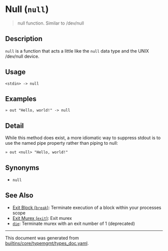 # Null (`null`)

> null function. Similar to /dev/null

## Description

`null` is a function that acts a little like the `null` data type and the
UNIX /dev/null device.

## Usage

```
<stdin> -> null
```

## Examples

```
» out "Hello, world!" -> null
```

## Detail

While this method does exist, a more idiomatic way to suppress stdout is to
use the named pipe property rather than piping to null:

```
» out <null> "Hello, world!"
```

## Synonyms

* `null`


## See Also

* [Exit Block (`break`)](../commands/break.md):
  Terminate execution of a block within your processes scope
* [Exit Murex (`exit`)](../commands/exit.md):
  Exit murex
* [`die`](../commands/die.md):
  Terminate murex with an exit number of 1 (deprecated)

<hr/>

This document was generated from [builtins/core/typemgmt/types_doc.yaml](https://github.com/lmorg/murex/blob/master/builtins/core/typemgmt/types_doc.yaml).